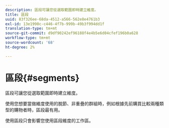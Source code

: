 ```yaml
---
description: 區段可讓您從選取範圍即時建立維度。
title: 區段
uuid: 83f326ee-68da-4512-a566-562e8e4761b3
exl-id: 13e1990c-c446-4f7b-999b-49b3f994dd1f
translation-type: tm+mt
source-git-commit: d9df90242ef96188f4e4b5e6d04cfef196b0a628
workflow-type: tm+mt
source-wordcount: '68'
ht-degree: 2%

---
```


# 區段{#segments}

區段可讓您從選取範圍即時建立維度。

使用您想要當做維度使用的脫節、非重疊的群組時，例如根據先前購買比較兩種類型的購物者時，區段最有用。

使用區段只會影響您使用區段維度的工作區。
